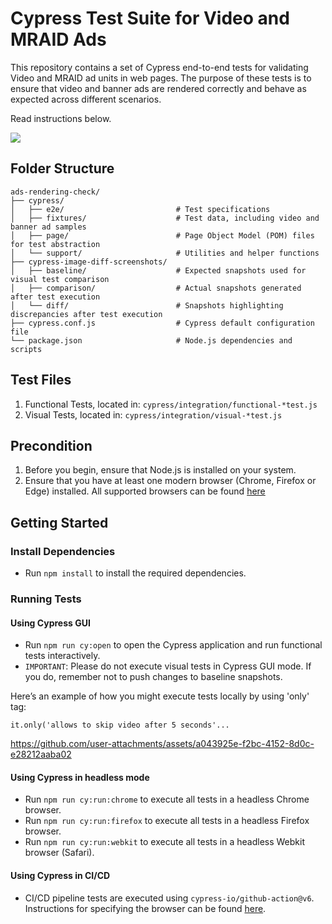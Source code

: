 # Cypress Test Suite for Video and MRAID Ads

This repository contains a set of Cypress end-to-end tests for validating Video and MRAID ad units in web pages. The purpose of these tests is to ensure that video and banner ads are rendered correctly and behave as expected across different scenarios.

Read instructions below.

![](https://media2.giphy.com/media/v1.Y2lkPTc5MGI3NjExZWlwMnQzZW5qdGhua3NyaTBzZmh1aHI2MW8zbTJiOXRhMHNoaHV4ZiZlcD12MV9pbnRlcm5hbF9naWZfYnlfaWQmY3Q9Zw/w8wrhA7ExEsPUrIYWC/giphy.gif)

## Folder Structure

```
ads-rendering-check/
├── cypress/
│   ├── e2e/                         # Test specifications
│   ├── fixtures/                    # Test data, including video and banner ad samples
│   ├── page/                        # Page Object Model (POM) files for test abstraction
│   └── support/                     # Utilities and helper functions
├── cypress-image-diff-screenshots/
│   ├── baseline/                    # Expected snapshots used for visual test comparison
│   ├── comparison/                  # Actual snapshots generated after test execution
│   └── diff/                        # Snapshots highlighting discrepancies after test execution
├── cypress.conf.js                  # Cypress default configuration file
└── package.json                     # Node.js dependencies and scripts
```

## Test Files

1. Functional Tests, located in: `cypress/integration/functional-*test.js`
2. Visual Tests, located in: `cypress/integration/visual-*test.js`

## Precondition

1. Before you begin, ensure that Node.js is installed on your system.
2. Ensure that you have at least one modern browser (Chrome, Firefox or Edge) installed. All supported browsers can be found [here](https://docs.cypress.io/app/references/launching-browsers#Browsers)

## Getting Started

### Install Dependencies

- Run `npm install` to install the required dependencies.

### Running Tests

#### Using Cypress GUI

- Run `npm run cy:open` to open the Cypress application and run functional tests interactively.
- `IMPORTANT`: Please do not execute visual tests in Cypress GUI mode. If you do, remember not to push changes to baseline snapshots.

Here’s an example of how you might execute tests locally by using 'only' tag:  
```
it.only('allows to skip video after 5 seconds'...
```
https://github.com/user-attachments/assets/a043925e-f2bc-4152-8d0c-e28212aaba02



#### Using Cypress in headless mode

- Run `npm run cy:run:chrome` to execute all tests in a headless Chrome browser.
- Run `npm run cy:run:firefox` to execute all tests in a headless Firefox browser.
- Run `npm run cy:run:webkit` to execute all tests in a headless Webkit browser (Safari).

#### Using Cypress in CI/CD

- CI/CD pipeline tests are executed using `cypress-io/github-action@v6`. Instructions for specifying the browser can be found [here](https://github.com/cypress-io/github-action/blob/v6/README.md#browser).
